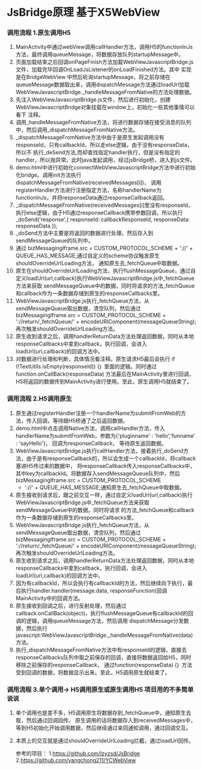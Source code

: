 # JsBridge原理 基于X5WebView
### 调用流程  1.原生调用H5

1.  MainActivity中通过webView调用callHandler方法，调用H5的functionInJs方法，最终调用queueMessage，将数据存放队列startupMessage中。
2.  页面加载结束之后回调onPageFinish方法加载WebViewJavascriptBridge.js文件，加载完毕回调OnLoadJsListener的onLoadFinished方法。其中
    实现是在BridgeWebView 中然后轮询startupMessage，将之前存储在queueMessage数据取出来，调用dispatchMessage方法通过loadUrl加载
    WebViewJavascriptBridge._handleMessageFromNative的方法处理数据。
3.  先注入WebViewJavascriptBridge.js文件，然后进行初始化，创建WebViewJavascriptBridge对象挂载在window上，初始化一些其他事情可以看下
    注释。
4.  调用_handleMessageFromNative方法，将进行数据存储在接受消息的队列中，然后调用_dispatchMessageFromNative方法。
5.  _dispatchMessageFromNative方法中由于是原生发起调用没有responseId，只有callbackId，所以走else逻辑，由于没有responseData，所以不
    执行_deSend方法,而却查找指定handler执行，但是没有指定的handler，所以抛异常。此时java发起调用，经过jsBridge桥，进入到js文件。
6.  demo.html中进行初始化connectWebViewJavascriptBridge方法中进行初始化bridge。调用init方法执行dispatchMessageFromNative(receivedMessages[i])，
    调用registerHandler方法进行注册指定方法，名称handlerName为functionInJs，并将responseData通过responseCallback返回。
7.  _dispatchMessageFromNative(receivedMessages[i]里没有responseId，执行else逻辑，由于H5通过responseCallback携带参数回调，所以执行
    _doSend('response',{ responseId: callbackResponseId, responseData: responseData });
8.  _doSend方法中主要是将返回的数据进行处理，然后存入到sendMessageQueue的队列中。
9.  通过 bizMessagingIframe.src = CUSTOM_PROTOCOL_SCHEME + '://' + QUEUE_HAS_MESSAGE;通过自定义的scheme协议触发原生shouldOverrideUrlLoading方法，
    通知原生去_fetchQueue中取数据。
10. 原生在shouldOverrideUrlLoading方法，执行flushMessageQueue，通过自定义loadUrl(url,callback)执行WebViewJavascriptBridge.js中_fetchQueue方法来获取
    sendMessageQueue中的数据，同时将请求的方法_fetchQueue和callback作为一条数据存储到原生的responseCallbacks里。
11. WebViewJavascriptBridge.js执行_fetchQueue方法，从sendMessageQueue取出数据，清空队列，然后通过bizMessagingIframe.src = CUSTOM_PROTOCOL_SCHEME + 
    '://return/_fetchQueue/' + encodeURIComponent(messageQueueString); 再次触发shouldOverrideUrlLoading方法。
12. 原生收到请求之后，调用handlerReturnData方法处理返回数据，同时从本地responseCallbacks中拿到callback，执行回调，会进入loadUrl(url,callback)的回调方法中。
13. 对数据进行处理和判断，具体情况看注释。原生请求H5最后会执行 if (!TextUtils.isEmpty(responseId)) {｝ 里面的逻辑。同时通过function.onCallBack(responseData)
    方法最后在MainActivity里进行回调，H5将返回的数据传到MainActivity进行使用。至此，原生调用H5就结束了。

### 调用流程  2.H5调用原生

1.  原生通过registerHandler注册一个handlerName为submitFromWeb的方法，传入回调，等待跟H5桥通了之后返回数据。
2.  demo.html中点击调用Native方法，调用callHandler方法，传入handlerName为submitFromWeb，参数为{'pluginname' : 'hello','funname' : 'sayHello'}，
    回调为responseCallback， 等待原生返回数据。
3.  WebViewJavascriptBridge.js执行callHandler方法，接着执行_doSend方法，由于是有responseCallback的，所以会生成一个callbackId，将callback塞进H5传过来的数据中，
    将responseCallback传入responseCallbacks中，其中key为callbackId。将数据存入sendMessageQueue队列中，然后bizMessagingIframe.src = CUSTOM_PROTOCOL_SCHEME
    + '://' + QUEUE_HAS_MESSAGE;通知原生去_fetchQueue中取数据。
4.  原生接收到请求后，跟之前交互一样，通过自定义loadUrl(url,callback)执行WebViewJavascriptBridge.js中_fetchQueue方法来获取sendMessageQueue中的数据。同时将请求
    的方法_fetchQueue和callback作为一条数据存储到原生的responseCallbacks里。     
5.  WebViewJavascriptBridge.js执行_fetchQueue方法，从sendMessageQueue取出数据，清空队列，然后通过bizMessagingIframe.src = CUSTOM_PROTOCOL_SCHEME +
    '://return/_fetchQueue/' + encodeURIComponent(messageQueueString); 再次触发shouldOverrideUrlLoading方法。 
6.  原生收到请求之后，调用handlerReturnData方法处理返回数据，同时从本地responseCallbacks中拿到callback，执行回调，会进入loadUrl(url,callback)的回调方法中。    
7.  因为有callbackId，所以会执行有callbackId的方法，然后继续向下执行，最后执行handler.handler(message.data, responseFunction)回调MainActivity中的回调方法。
8.  原生接收到回调之后，进行反射处理，然后通过callback.onCallBack(object)，执行flushMessageQueue有callbackId的回调的逻辑，调用queueMessage方法，然后调用
    dispatchMessage分发数据，然后执行javascript:WebViewJavascriptBridge._handleMessageFromNative(data)方法。
9.  执行_dispatchMessageFromNative方法中有responseId的逻辑，直接去responseCallbacks队列中取之前保存的回调，直接将数据返回给H5，同时移除之前保存的responseCallback，
    通过function(responseData) {｝ 方法受到回调的数据，将数据显示出来。至此，H5调用原生就结束了。

### 调用流程  3.单个调用-> H5调用原生或原生调用H5 项目用的不多简单说说

1.  单个调用也是差不多，H5调用原生将数据存到_fetchQueue中，通知原生去取，然后通过回调回传。
    原生调用的话将数据存入到receivedMessages中，等到H5初始化开始调用数据，然后继续通过来回通知调用，通过回调交互。

2.  本质上的交互就是通过shouldOverrideUrlLoading拦截，通过loadUrl回传。
    
    
    
    参考的项目：
    1.https://github.com/lzyzsd/JsBridge
    2.https://github.com/yangchong211/YCWebView
